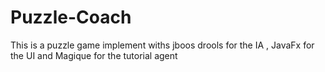 # Puzzle-Coach
This is a puzzle game implement withs jboos drools for the IA , JavaFx for the UI and Magique for the tutorial agent
